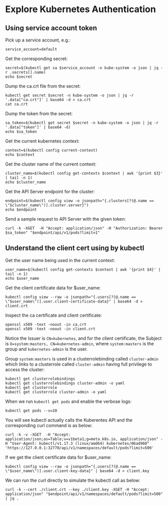 # Explore Kubernetes Authentication

## Using service account token 

Pick up a service account, e.g.:
```
service_account=default
```

Get the corresponding secret:
```
secret=$(kubectl get sa $service_account -n kube-system -o json | jq -r .secrets[].name)
echo $secret
```

Dump the ca.crt file from the secret:
```
kubectl get secret $secret -n kube-system -o json | jq -r '.data["ca.crt"]' | base64 -d > ca.crt
cat ca.crt
```

Dump the token from the secret:
```
sa_token=$(kubectl get secret $secret -n kube-system -o json | jq -r '.data["token"]' | base64 -d)
echo $sa_token
```

Get the current kubernetes context:
```
context=$(kubectl config current-context)
echo $context
```

Get the cluster name of the current context:
```
cluster_name=$(kubectl config get-contexts $context | awk '{print $3}' | tail -n 1)
echo $cluster_name
```

Get the API Server endpoint for the cluster:
```
endpoint=$(kubectl config view -o jsonpath="{.clusters[?(@.name == \"$cluster_name\")].cluster.server}")
echo $endpoint
```

Send a sample request to API Server with the given token:
```
curl -k -XGET  -H "Accept: application/json" -H "Authorization: Bearer $sa_token" "$endpoint/api/v1/pods?limit=1"
```

## Understand the client cert using by kubectl

Get the user name being used in the current context:
```
user_name=$(kubectl config get-contexts $context | awk '{print $4}' | tail -n 1)
echo $user_name
```

Get the client certificate data for $user_name:
```
kubectl config view --raw -o jsonpath="{.users[?(@.name == \"$user_name\")].user.client-certificate-data}" | base64 -d > client.crt
```

Inspect the ca certificate and client certificate:
```
openssl x509 -text -noout -in ca.crt
openssl x509 -text -noout -in client.crt
```

Notice the Issuer is `CN=kubernetes`, and for the client certificate, the Subject is `O=system:masters, CN=kubernetes-admin`, where `system:masters` is the group and `kubernetes-admin` is the user.

Group `system:masters` is used in a clusterrolebinding called `cluster-admin` which links to a clusterrole called `cluster-admin` having full privilege to access the cluster:
```
kubectl get clusterrolebindings
kubectl get clusterrolebindings cluster-admin -o yaml
kubectl get clusterrole
kubectl get clusterrole cluster-admin -o yaml
```

When we run `kubectl get pods` and enable the verbose logs:
```
kubectl get pods --v=10
```

You will see kubectl actually calls the Kuberentes API and the corresponding curl command is as below:
```
curl -k -v -XGET  -H "Accept: application/json;as=Table;v=v1beta1;g=meta.k8s.io, application/json" -H "User-Agent: kubectl/v1.17.3 (linux/amd64) kubernetes/06ad960" 'https://127.0.0.1:32770/api/v1/namespaces/default/pods?limit=500'
```

If we get the client certificate data for $user_name:
```
kubectl config view --raw -o jsonpath="{.users[?(@.name == \"$user_name\")].user.client-key-data}" | base64 -d > client.key
```

We can run the curl directly to simulate the kubectl call as below:
```
curl -k --cert ./client.crt --key ./client.key -XGET -H "Accept: application/json" "$endpoint/api/v1/namespaces/default/pods?limit=500" | jq .
```
